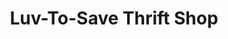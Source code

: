 ---
title: "Luv-To-Save Thrift Shop"
url: /phoenix/luv-to-save-thrift-shop/
shop: Gebrauchtwaren
---